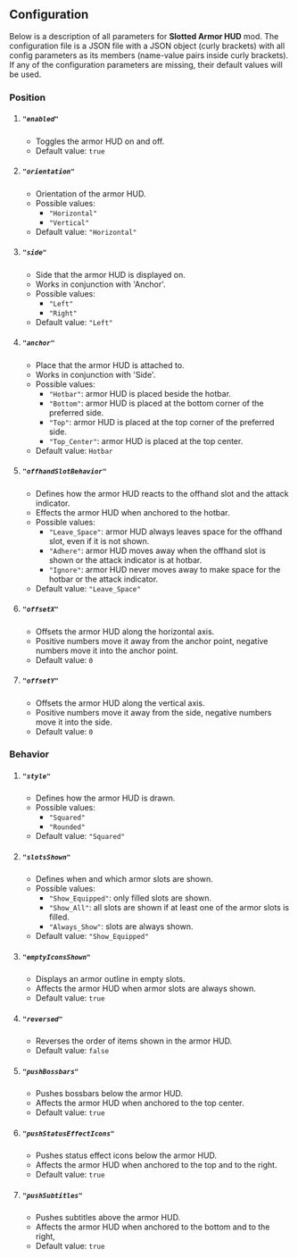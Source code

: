 ## Configuration
Below is a description of all parameters for **Slotted Armor HUD** mod. The configuration file
is a JSON file with a JSON object (curly brackets) with all config parameters as its members (name-value pairs
inside curly brackets). If any of the configuration parameters are missing, their default values will be used.

### Position
1. ##### `"enabled"`
    * Toggles the armor HUD on and off.
    * Default value: `true`
1. ##### `"orientation"`
   * Orientation of the armor HUD.
   * Possible values:
      * `"Horizontal"`
      * `"Vertical"`
   * Default value: `"Horizontal"`
1. ##### `"side"`
    * Side that the armor HUD is displayed on.
    * Works in conjunction with 'Anchor'.
    * Possible values:
        * `"Left"`
        * `"Right"`
    * Default value: `"Left"`
1. ##### `"anchor"`
    * Place that the armor HUD is attached to.
    * Works in conjunction with 'Side'.
    * Possible values:
        * `"Hotbar"`: armor HUD is placed beside the hotbar.
        * `"Bottom"`: armor HUD is placed at the bottom corner of the preferred side.
        * `"Top"`: armor HUD is placed at the top corner of the preferred side.
        * `"Top_Center"`: armor HUD is placed at the top center.
    * Default value: `Hotbar`
1. ##### `"offhandSlotBehavior"`
    * Defines how the armor HUD reacts to the offhand slot and the attack indicator.
    * Effects the armor HUD when anchored to the hotbar.
    * Possible values:
        * `"Leave_Space"`: armor HUD always leaves space for the offhand slot, even if it is not shown.
        * `"Adhere"`: armor HUD moves away when the offhand slot is shown or the attack indicator is at hotbar.
        * `"Ignore"`: armor HUD never moves away to make space for the hotbar or the attack indicator.
    * Default value: `"Leave_Space"`
1. ##### `"offsetX"`
    * Offsets the armor HUD along the horizontal axis.
    * Positive numbers move it away from the anchor point,
      negative numbers move it into the anchor point.
    * Default value: `0`
1. ##### `"offsetY"`
    * Offsets the armor HUD along the vertical axis.
    * Positive numbers move it away from the side,
      negative numbers move it into the side.
    * Default value: `0`

### Behavior
1. ##### `"style"`
    * Defines how the armor HUD is drawn.
    * Possible values:
        * `"Squared"`
        * `"Rounded"`
    * Default value: `"Squared"`
1. ##### `"slotsShown"`
    * Defines when and which armor slots are shown.
    * Possible values:
        * `"Show_Equipped"`: only filled slots are shown.
        * `"Show_All"`: all slots are shown if at least one of the armor slots is filled.
        * `"Always_Show"`: slots are always shown.
    * Default value: `"Show_Equipped"`
1. ##### `"emptyIconsShown"`
    * Displays an armor outline in empty slots.
    * Affects the armor HUD when armor slots are always shown.
    * Default value: `true`
1. ##### `"reversed"`
    * Reverses the order of items shown in the armor HUD.
    * Default value: `false`
1. ##### `"pushBossbars"`
    * Pushes bossbars below the armor HUD.
    * Affects the armor HUD when anchored to the top center.
    * Default value: `true`
1. ##### `"pushStatusEffectIcons"`
    * Pushes status effect icons below the armor HUD.
    * Affects the armor HUD when anchored to the top and to the right.
    * Default value: `true`
1. ##### `"pushSubtitles"`
    * Pushes subtitles above the armor HUD.
    * Affects the armor HUD when anchored to the bottom and to the right,
    * Default value: `true`
